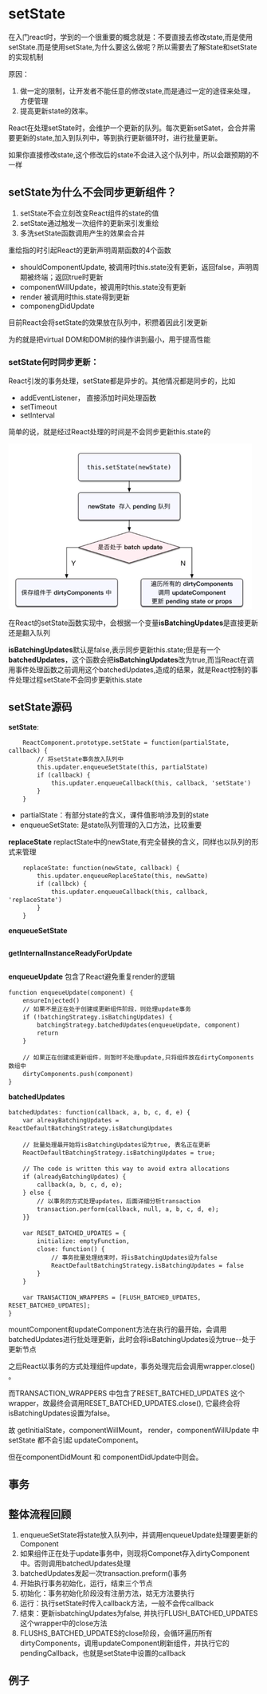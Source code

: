# setState

在入门react时，学到的一个很重要的概念就是：不要直接去修改state,而是使用setState.而是使用setState,为什么要这么做呢？所以需要去了解State和setState的实现机制

原因：
1. 做一定的限制，让开发者不能任意的修改state,而是通过一定的途径来处理，方便管理
2. 提高更新state的效率。

React在处理setState时，会维护一个更新的队列。每次更新setSatet，会合并需要更新的state,加入到队列中，等到执行更新循环时，进行批量更新。

如果你直接修改state,这个修改后的state不会进入这个队列中，所以会跟预期的不一样


## setState为什么不会同步更新组件？

1. setState不会立刻改变React组件的state的值
2. setState通过触发一次组件的更新来引发重绘
3. 多洗setState函数调用产生的效果会合并

重绘指的时引起React的更新声明周期函数的4个函数
- shouldComponentUpdate, 被调用时this.state没有更新，返回false，声明周期被终端；返回true时更新
- componentWillUpdate，被调用时this.state没有更新
- render 被调用时this.state得到更新
- componengDidUpdate

目前React会将setState的效果放在队列中，积攒着因此引发更新

为的就是把virtual DOM和DOM树的操作讲到最小，用于提高性能

### setState何时同步更新：
React引发的事务处理，setState都是异步的。其他情况都是同步的，比如
- addEventListener， 直接添加时间处理函数
- setTimeout
- setInterval

简单的说，就是经过React处理的时间是不会同步更新this.state的

![image](../images/setState1.png)

在React的setState函数实现中，会根据一个变量**isBatchingUpdates**是直接更新还是翻入队列

**isBatchingUpdates**默认是false,表示同步更新this.state;但是有一个**batchedUpdates**，这个函数会把**isBatchingUpdates**改为true,而当React在调用事件处理函数之前调用这个batchedUpdates,造成的结果，就是React控制的事件处理过程setState不会同步更新this.state

## setState源码
**setState**:
```
    ReactComponent.prototype.setState = function(partialState, callback) {
        // 将setState事务放入队列中
        this.updater.enqueueSetState(this, partialState)
        if (callback) {
            this.updater.enqueueCallback(this, callback, 'setState')
        }
    }
```
- partialState：有部分state的含义，课件值影响涉及到的state
- enqueueSetState: 是state队列管理的入口方法，比较重要

**replaceState**
replactState中的newState,有完全替换的含义，同样也以队列的形式来管理
```
    replaceState: function(newState, callback) {
        this.updater.enqueueReplaceState(this, newSatte)
        if (callbck) {
            this.updater.enqueueCallback(this, callback, 'replaceState')
        }
    }
```

**enqueueSetState**
```

```

**getInternalInstanceReadyForUpdate**
```
```

**enqueueUpdate**
包含了React避免重复render的逻辑
```
function enqueueUpdate(component) {
    ensureInjected()
    // 如果不是正在处于创建或更新组件阶段，则处理update事务
    if (!batchingStrategy.isBatchingUpdates) {
        batchingStrategy.batchedUpdates(enqueueUpdate, component)
        return 
    }

    // 如果正在创建或更新组件，则暂时不处理update,只将组件放在dirtyComponents数组中
    dirtyComponents.push(component)
}
```

**batchedUpdates**
```
batchedUpdates: function(callback, a, b, c, d, e) {
    var alreayBatchingUpdates = ReactDefaultBatchingStrategy.isBatchungUpdates

    // 批量处理最开始将isBatchingUpdates设为true, 表名正在更新
    ReactDefaultBatchingStrategy.isBatchingUpdates = true;

    // The code is written this way to avoid extra allocations
    if (alreadyBatchingUpdates) {
        callback(a, b, c, d, e);
    } else {
        // 以事务的方式处理updates，后面详细分析transaction
        transaction.perform(callback, null, a, b, c, d, e);
    }}

    var RESET_BATCHED_UPDATES = {
        initialize: emptyFunction,
        close: function() {
            // 事务批量处理结束时，将isBatchingUpdates设为false
            ReactDefaultBatchingStrategy.isBatchingUpdates = false
        }
    }

    var TRANSACTION_WRAPPERS = [FLUSH_BATCHED_UPDATES, RESET_BATCHED_UPDATES];
}
```

mountComponent和updateComponent方法在执行的最开始，会调用batchedUpdates进行批处理更新，此时会将isBatchingUpdates设为true--处于更新节点

之后React以事务的方式处理组件update，事务处理完后会调用wrapper.close() 。

而TRANSACTION_WRAPPERS 中包含了RESET_BATCHED_UPDATES 这个wrapper，故最终会调用RESET_BATCHED_UPDATES.close(), 它最终会将isBatchingUpdates设置为false。

故 getInitialState，componentWillMount， render，componentWillUpdate 中 setState 都不会引起 updateComponent。

但在componentDidMount 和 componentDidUpdate中则会。

## 事务

## 整体流程回顾

1. enqueueSetState将state放入队列中，并调用enqueueUpdate处理要更新的Component
2. 如果组件正在处于update事务中，则现将Componet存入dirtyComponent中。否则调用batchedUpdates处理
3. batchedUpdates发起一次transaction.preform()事务
4. 开始执行事务初始化，运行，结束三个节点
5. 初始化：事务初始化阶段没有注册方法，姑无方法要执行
6. 运行：执行setState时传入callback方法，一般不会传callback
7. 结束：更新isbatchingUpdates为false, 并执行FLUSH_BATCHED_UPDATES这个wrapper中的close方法
8. FLUSHS_BATCHED_UPDATES的close阶段，会循环遍历所有dirtyComponents，调用updateComponent刷新组件，并执行它的pendingCallback，也就是setState中设置的callback

## 例子
